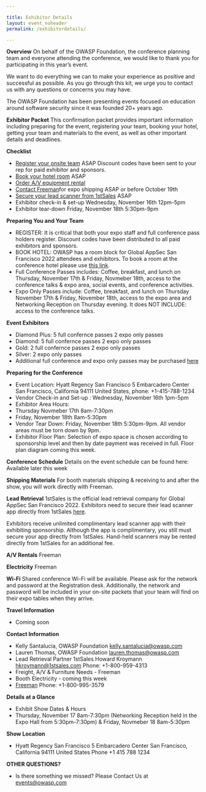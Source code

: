 ```yaml
---

title: Exhibitor Details
layout: event_noheader
permalink: /exhibitordetails/

---
```

**Overview**
On behalf of the OWASP Foundation, the conference planning team and everyone attending the conference, we would like to thank you for participating in this year’s event.

We want to do everything we can to make your experience as positive and successful as possible. As you go through this kit, we urge you to contact us with any questions or concerns you may have.

The OWASP Foundation has been presenting events focused on education around software security since it was founded 20+ years ago.

**Exhibitor Packet**
This confirmation packet provides important information including preparing for the event, registering your team, booking your hotel, getting your team and materials to the event, as well as other important details and deadlines.

**Checklist**
+ [Register your onsite team](https://www.eventbrite.com/e/2022-owasp-global-appsec-us-tickets-368464044877) ASAP Discount codes have been sent to your rep for paid exhibitor and sponsors. 
+ [Book your hotel room](https://www.hyatt.com/en-US/group-booking/SFORS/G-WAS1) ASAP
+ [Order A/V equipment rental](/assets/images/ExhibitorFreemanDocumentFinal.pdf)
+ [Contact Freeman](ExhibitorFreemanDocumentFinal.pdf)for expo shipping ASAP or before October 19th
+ [Secure your lead scanner from 1stSales](https://1stsales.com/signup/APPSECSF-22/AAH48Q/78069300/0eea4Yag_Fx[HoJLKlFjC[JOTK_7FlxO[H$DfP[JJ7_UJml[H7KK[J3x_3[Hp3lO[JJ7_UJml[HxpJjxJlxTFp[Jp3oE3CK) ASAP
+ Exhibitor check-in & set-up Wednesday, November 16th 12pm-5pm
+ Exhibitor tear-down Friday, November 18th 5:30pm-9pm

**Preparing You and Your Team**
+ REGISTER: It is critical that both your expo staff and full conference pass holders register. Discount codes have been distributed to all paid exhibitors and sponsors.
+ BOOK HOTEL: OWASP has a room block for Global AppSec San Francisco 2022 attendees and exhibitors. To book a room at the conference hotel please use [this link](https://www.hyatt.com/en-US/group-booking/SFORS/G-WAS1).
+ Full Conference Passes includes: Coffee, breakfast, and lunch on Thursday, November 17th & Friday, Novmeber 18th, access to the conference talks & expo area, social events, and conference activities.
+ Expo Only Passes include: Coffee, breakfast, and lunch on Thursday November 17th & Friday, November 18th, access to the expo area and Networking Reception on Thursday evening. It does NOT INCLUDE: access to the conference talks.

**Event Exhibitors**
+ Diamond Plus: 5 full confernce passes 2 expo only passes
+ Diamond:  5 full confernce passes 2 expo only passes
+ Gold: 2 full confernce passes 2 expo only passes
+ Silver: 2 expo only passes
+ Additional full conference and expo only passes may be purchased [here](https://www.eventbrite.com/e/2022-owasp-global-appsec-us-tickets-368464044877)

**Preparing for the Conference**
+ Event Location: Hyatt Regency San Francisco 5 Embarcadero Center San Francisco, California 94111 United States, phone: +1-415-788-1234
+ Vendor Check-in and Set-up : Wednesday, November 16th 1pm-5pm
+ Exhibitor Area Hours:
+ Thursday Novmeber 17th 8am-7:30pm
+ Friday, November 18th 8am-5:30pm
+ Vendor Tear Down: Friday, November 18th 5:30pm-9pm. All vendor areas must be torn down by 9pm.
+ Exhibitor Floor Plan: Selection of expo space is chosen according to sponsorship level and then by date payment was received in full. Floor plan diagram coming this week.

**Conference Schedule**
Details on the event schedule can be found here: Available later this week

**Shipping Materials**
For booth materials shipping & receiving to and after the show, you will work directly with Freeman.

**Lead Retrieval**
1stSales is the official lead retrieval company for Global AppSec San Francisco 2022. Exhibitors need to secure their lead scanner app directly from 1stSales [here](https://1stsales.com/signup/APPSECSF-22/AAH48Q/78069300/0eea4Yag_Fx%5bHoJLKlFjC%5bJOTK_7FlxO%5bH$DfP%5bJJ7_UJml%5bH7KK%5bJ3x_3%5bHp3lO%5bJJ7_UJml%5bHxpJjxJlxTFp%5bJp3oE3CK).

Exhibitors receive unlimited complimentary lead scanner app with their exhibiting sponsorship. Although the app is complimentary, you still must secure your app directly from 1stSales. Hand-held scanners may be rented directly from 1stSales for an additional fee. 

**A/V Rentals** 
Freeman

**Electricity** 
Freeman

**Wi-Fi**
Shared conference Wi-Fi will be available. Please ask for the network and password at the Registration desk. Additionally, the network and password will be included in your on-site packets that your team will find on their expo tables when they arrive.

**Travel Information**
+ Coming soon

**Contact Information**
+ Kelly Santalucia, OWASP Foundation kelly.santalucia@owasp.com 
+ Lauren Thomas, OWASP Foundation lauren.thomas@owasp.com 
+ Lead Retrieval Partner 1stSales Howard Kroymann hkroymann@1stsales.com Phone: +1-800-959-4313
+ Freight, A/V & Furniture Needs - Freeman
+ Booth Electricity - coming this week
+ [Freeman](https://www.freemanco.com/store/faqs#contactUS) Phone: +1-800-995-3579

**Details at a Glance**
+ Exhibit Show Dates & Hours
+ Thursday, November 17 8am-7:30pm (Networking Reception held in the Expo Hall from 5:30pm-7:30pm) & Friday, Novmeber 18 8am-5:30pm 

**Show Location**
+ Hyatt Regency San Francisco 5 Embarcadero Center San Francisco, California 94111 United States Phone +1 415 788 1234

**OTHER QUESTIONS?** 
+ Is there something we missed? Please Contact Us at events@owasp.com 


